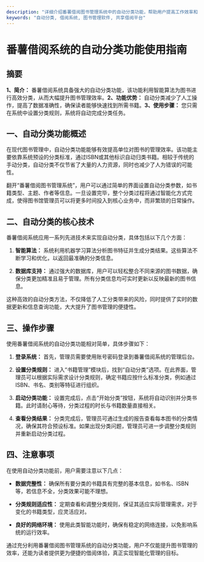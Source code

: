 ```yaml
---
description: "详细介绍番薯借阅图书管理系统中的自动分类功能，帮助用户提高工作效率和管理便利性。"
keywords: "自动分类, 借阅系统, 图书管理软件, 共享借阅平台"
---
```

# 番薯借阅系统的自动分类功能使用指南

## 摘要

**1、简介：** 番薯借阅系统具备强大的自动分类功能，该功能利用智能算法为图书进行高效分类，从而大幅提升图书管理效率。**2、功能优势：** 自动分类减少了人工操作，提高了数据准确性，确保读者能够快速找到所需书籍。**3、使用步骤：** 您只需在系统中设置分类规则，系统将自动完成分类任务。

## 一、自动分类功能概述

在现代图书管理中，自动分类功能能够有效提高单位对图书的管理效率。该功能主要依靠系统预设的分类标准，通过ISBN或其他标识自动归类书籍。相较于传统的手动分类，自动分类不仅节省了大量的人力资源，同时也减少了人为错误的可能性。

翻开“番薯借阅图书管理系统”，用户可以通过简单的界面设置自动分类参数，如书籍类型、主题、作者等信息。一旦设置完毕，整个分类过程将通过智能化方式完成，使得图书馆管理员可以将更多时间投入到核心业务中，而非繁琐的日常操作。

## 二、自动分类的核心技术

番薯借阅系统应用一系列先进技术来实现自动分类，具体包括以下几个方面：

1. **智能算法：** 系统利用机器学习算法分析图书特征并生成分类结果。这些算法不断学习和优化，以返回最准确的分类信息。
  
2. **数据库支持：** 通过强大的数据库，用户可以轻松整合不同来源的图书数据，确保分类更加精准且易于管理。所有分类信息均可实时更新以反映最新的图书信息。

这种高效的自动分类方法，不仅降低了人工分类带来的风险，同时提供了实时的数据更新和信息查询功能，大大提升了图书管理的便捷性。

## 三、操作步骤

使用番薯借阅系统的自动分类功能相对简单，具体步骤如下：

1. **登录系统：** 首先，管理员需要使用账号密码登录到番薯借阅系统的管理后台。

2. **设置分类规则：** 进入“书籍管理”模块后，找到“自动分类”选项。在此界面，管理员可以根据实际需求设计分类规则，确定书籍应按什么标准分类，例如通过ISBN、书名、类别等特征进行组织。

3. **启动分类功能：** 设置完成后，点击“开始分类”按钮，系统将自动识别并分类书籍。此时请耐心等待，分类过程的时长与书籍数量直接相关。

4. **查看分类结果：** 分类完成后，管理员可通过生成的报告查看每本图书的分类情况，确保其符合预设标准。如果出现分类问题，管理员可进一步调整分类规则并重新启动分类过程。

## 四、注意事项

在使用自动分类功能前，用户需要注意以下几点：

- **数据完整性：** 确保所有要分类的书籍具有完整的基本信息，如书名、ISBN等，若信息不全，分类效果可能不理想。

- **分类规则适应性：** 定期查看和调整分类规则，保证其适应实际管理需求，对于变化的书籍类型，应灵活应对。

- **良好的网络环境：** 使用此类智能功能时，确保有稳定的网络连接，以免影响系统的运行效率。

通过充分利用番薯借阅图书管理系统的自动分类功能，用户不仅能提升图书管理的效率，还能为读者提供更为便捷的借阅体验，真正实现智能化管理的目标。
